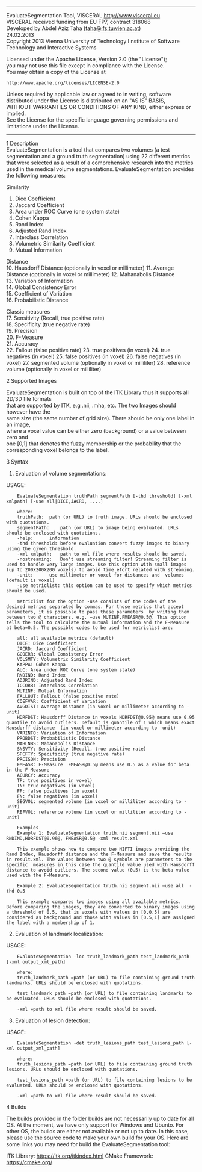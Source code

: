 ********************************************************************************
EvaluateSegmentation Tool, VISCERAL http://www.visceral.eu  
VISCERAL received funding from EU FP7, contract 318068   
Developed by Abdel Aziz Taha (taha@ifs.tuwien.ac.at)   
24.02.2013  
Copyright 2013 Vienna University of Technology I
nstitute of Software Technology and Interactive Systems  

Licensed under the Apache License, Version 2.0 (the "License");  
you may not use this file except in compliance with the License.  
You may obtain a copy of the License at  

    http://www.apache.org/licenses/LICENSE-2.0

Unless required by applicable law or agreed to in writing, software  
distributed under the License is distributed on an "AS IS" BASIS,  
WITHOUT WARRANTIES OR CONDITIONS OF ANY KIND, either express or implied.  
See the License for the specific language governing permissions and  
limitations under the License.  
********************************************************************************  

1 Description  
EvaluateSegmentation is a tool that compares two volumes (a test segmentation and a ground truth segmentation) using 22 different metrics that were selected as a result of a comprehensive research into the metrics used in the medical volume segmentations. EvaluateSegmentation provides the following measures:  
 
Similarity  
1.	Dice Coefficient  
2.	Jaccard Coefficient  
3.	Area under ROC Curve (one system state)  
4.	Cohen Kappa  
5.	Rand Index  
6.	Adjusted Rand Index  
7.	Interclass Correlation  
8.	Volumetric Similarity Coefficient  
9.	Mutual Information

Distance   
10.	Hausdorff Distance (optionally in voxel or millimeter)
11.	Average Distance  (optionally in voxel or millimeter)
12.	Mahanabolis Distance  
13.	Variation of Information  
14.	Global Consistency Error  
15.	Coefficient of Variation  
16.	Probabilistic Distance

Classic measures  
17.	Sensitivity (Recall, true positive rate)  
18.	Specificity (true negative rate)  
19.	Precision  
20.	F-Measure  
21.	Accuracy  
22.	Fallout (false positive rate)
23. true positives (in voxel)
24. true negatives (in voxel)
25. false positives (in voxel)
26. false negatives (in voxel)
27. segmented volume (optionally in voxel or milliliter)
28. reference volume (optionally in voxel or milliliter)


2 Supported Images  

EvaluateSegmentation is built on top of the ITK Library thus it supports all 2D/3D file formats   
that are supported by ITK, e.g .nii, .mha, etc. The two Images should however have the  
same size (the same number of grid size). There should be only one label in an image,  
where a voxel value can be either zero (background) or a value between zero and  
one [0,1] that denotes the fuzzy membership or the probability that the  
corresponding voxel belongs to the label.  

3 Syntax

1) Evaluation of volume segmentations:

USAGE: 

		EvaluateSegmentation truthPath segmentPath [-thd threshold] [-xml xmlpath] [-use all|DICE,JACRD, ....]

		where:  
		truthPath:	path (or URL) to truth image. URLs should be enclosed with quotations.  
		segmentPath:	path (or URL) to image being evaluated. URLs should be enclosed with quotations.  
		-help:		information  
		-thd threshold:	before evaluation convert fuzzy images to binary using the given threshold.  
		-xml xmlpath:	path to xml file where results should be saved.  
		-nostreaming:	Don't use streaming filter! Streaming filter is used to handle very large images. Use this option with small images (up to 200X200X200 voxels) to avoid time efort related with streaming.
		-unit:		use millimeter or voxel for distances and  volumes (default is voxel)
		-use metriclist: this option can be used to specify which metrics should be used. 
		
		metriclist for the option -use consists of the codes of the desired metrics separated by commas. For those metrics that accept parameters, it is possible to pass these parameters  by writing them between two @ characters, e.g. –use MUTINF,FMEASR@0.5@. This option tells the tool to calculate the mutual information and the F-Measure at beta=0.5. The possible codes to be used for metriclist are:  

		all: all available metrics (default)  
		DICE: Dice Coefficient  
		JACRD: Jaccard Coefficient  
		GCOERR: Global Consistency Error  
		VOLSMTY: Volumetric Similarity Coefficient  
		KAPPA: Cohen Kappa  
		AUC: Area under ROC Curve (one system state)  
		RNDIND: Rand Index  
		ADJRIND: Adjusted Rand Index  
		ICCORR: Interclass Correlation   
		MUTINF: Mutual Information  
		FALLOUT: Fallout (false positive rate)  
		COEFVAR: Coefficient of Variation  
		AVGDIST: Average Distance (in voxel or millimeter according to -unit)
		HDRFDST: Hausdorff Distance in voxels HDRFDST@0.95@ means use 0.95 quantile to avoid outliers. Default is quantile of 1 which means exact Hausdorff distance  (in voxel or millimeter according to -unit)
		VARINFO: Variation of Information  
		PROBDST: Probabilistic Distance  
		MAHLNBS: Mahanabolis Distance  
		SNSVTY: Sensitivity (Recall, true positive rate)  
		SPCFTY: Specificity (true negative rate)  
		PRCISON: Precision  
		FMEASR: F-Measure  FMEASR@0.5@ means use 0.5 as a value for beta in the F-Measure  
		ACURCY: Accuracy 
		TP: true positives in voxel)
		TN: true negatives (in voxel)
		FP: false positives (in voxel)
		FN: false negatives (in voxel)
		SEGVOL: segmented volume (in voxel or milliliter according to -unit)
		REFVOL: reference volume (in voxel or milliliter according to -unit)

		Examples  
		Example 1: EvaluateSegmentation truth.nii segment.nii –use RNDIND,HDRFDST@0.96@, FMEASR@0.5@ -xml result.xml
		
		This example shows how to compare two NIFTI images providing the Rand Index, Hausdorff distance and the F-Measure and save the results in result.xml. The values between two @ symbols are parameters to the specific  measures in this case the quantile value used with Hausdorff distance to avoid outliers. The second value (0.5) is the beta value used with the F-Measure.

		Example 2: EvaluateSegmentation truth.nii segment.nii –use all  -thd 0.5  
		
		This example compares two images using all available metrics. Before comparing the images, they are converted to binary images using a threshold of 0.5, that is voxels with values in [0,0.5) are considered as background and those with values in [0.5,1] are assigned the label with a membership of 1. 

2) Evaluation of landmark localization:

USAGE:  

		EvaluateSegmentation -loc truth_landmark_path test_landmark_path [-xml output_xml_path]

		where:  
		truth_landmark_path =path (or URL) to file containing ground truth landmarks. URLs should be enclosed with quotations.

		test_landmark_path =path (or URL) to file containing landmarks to be evaluated. URLs should be enclosed with quotations.

		-xml =path to xml file where result should be saved.


3) Evaluation of lesion detection:

USAGE:  

		EvaluateSegmentation -det truth_lesions_path test_lesions_path [-xml output_xml_path]

		where:  
		truth_lesions_path =path (or URL) to file containing ground truth lesions. URLs should be enclosed with quotations.

		test_lesions_path =path (or URL) to file containing lesions to be evaluated. URLs should be enclosed with quotations.

		-xml =path to xml file where result should be saved.

4 Builds

The builds provided in the folder builds are not necessarily up to date for all OS. At the moment, we have only support for Windows and Ubunto. For other OS, the builds are either not available or not up to date. In this case, please use the source code to make your own build for your OS. Here are some links you may need for build the EvaluateSegmentation tool:

ITK Library: https://itk.org/itkindex.html
CMake Framework: https://cmake.org/

